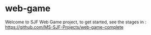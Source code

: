 # web-game


Welcome to SJF Web Game project, to get started, see the stages in : <https://github.com/MS-SJF-Projects/web-game-complete>
